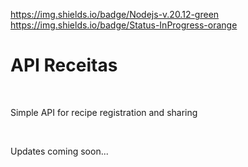 https://img.shields.io/badge/Nodejs-v.20.12-green
https://img.shields.io/badge/Status-InProgress-orange

<h1>API Receitas</h1>
<br>
<p>Simple API for recipe registration and sharing</p>
<br>
<p>Updates coming soon...</p>

